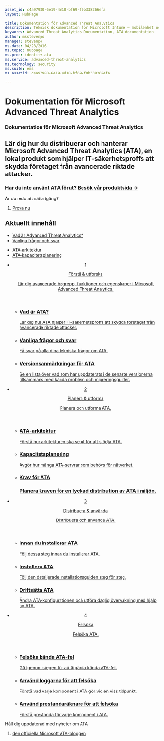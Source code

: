 ```yaml
---
asset_id: c4a97980-6e19-4d10-bf69-f0b338266efa
layout: HubPage

title: Dokumentation för Advanced Threat Analytics
description: Teknisk dokumentation för Microsoft Intune – mobilenhet och programhantering
keywords: Advanced Threat Analytics Documentation, ATA documentation
author: msstevenpo
manager: stevenpo
ms.date: 04/28/2016
ms.topic: hubpage
ms.prod: identity-ata
ms.service: advanced-threat-analytics
ms.technology: security
ms.suite: ems
ms.assetid: c4a97980-6e19-4d10-bf69-f0b338266efa

---
```

# Dokumentation för Microsoft Advanced Threat Analytics
<article id="main">
    <section id="hero-content">
      <h1>Dokumentation för Microsoft Advanced Threat Analytics</h1>
      <h2>Lär dig hur du distribuerar och hanterar Microsoft Advanced Threat Analytics (ATA), en lokal produkt som hjälper IT-säkerhetsproffs att skydda företaget från avancerade riktade attacker.</h2>
      <h3>Har du inte använt ATA förut? <a href="https://www.microsoft.com/en-us/server-cloud/products/advanced-threat-analytics/" target="_blank">Besök vår produktsida &rarr;</a></h3>
    </section>
    <aside class="alert section-border">
      <p>Är du redo att sätta igång?</p>
      <ol class="action-list">
        <li><a href="https://www.microsoft.com/en-us/evalcenter/evaluate-microsoft-advanced-threat-analytics" target="_blank" class="button-bordered button-translucent">Prova nu</a></li>
      </ol>
    </aside>
    <section id="featured" class="container">
      <h2 class="section-heading"><span class="icon icon-warning"></span> Aktuellt innehåll</h2>
      <div class="features row">
        <ul class="column column-half">
          <li><a href="/advanced-threat-analytics/understand-explore/what-is-ata">Vad är Advanced Threat Analytics?</a></li>
          <li><a href="/advanced-threat-analytics/understand-explore/ata-technical-faq">Vanliga frågor och svar</a></li>
        </ul>
        <ul class="column column-half">
          <li><a href="/advanced-threat-analytics/plan-design/ata-architecture">ATA-arkitektur</a></li>
          <li><a href="/advanced-threat-analytics/plan-design/ata-capacity-planning">ATA-kapacitetsplanering</a></li>        </ul>
      </div>
    </section>
    <div id="journeys">
      <section class="container">
        <ul class="journeys-list">
          <li class="journey-step">
            <header class="journey-step-header row">
              <a href="/advanced-threat-analytics/understand-explore/what-is-ata">
                <div class="title column-third">
                  <span class="step-number">1</span>
                  <p>Förstå &amp; utforska</p>
                </div>
                <p class="description column-two-thirds">Lär dig avancerade begrepp, funktioner och egenskaper i Microsoft Advanced Threat Analytics.
                </p>
              </a>
            </header>
            <section class="journey-step-elements content">
              <ul class="row">
                <li class="column-third">
                  <a href="/advanced-threat-analytics/understand-explore/what-is-ata">
                    <h3>Vad är ATA?</h3>
                    <p>Lär dig hur ATA hjälper IT-säkerhetsproffs att skydda företaget från avancerade riktade attacker.</p>
                  </a>
                </li>
                <li class="column-third">
                  <a href="/advanced-threat-analytics/understand-explore/ata-technical-faq">
                    <h3>Vanliga frågor och svar</h3>
                    <p>Få svar på alla dina tekniska frågor om ATA.</p>
                  </a>
                </li>
                <li class="column-third">
                  <a href="/advanced-threat-analytics/understand-explore/ata-release-notes">
                    <h3>Versionsanmärkningar för ATA</h3>
                    <p>Se en lista över vad som har uppdaterats i de senaste versionerna tillsammans med kända problem och migreringsguider.</p>
                  </a>
                </li>
              </ul>
            </section>
          </li>
          <li class="journey-step">
            <header class="journey-step-header row">
              <a href="/advanced-threat-analytics/plan-design/ata-architecture">
                <div class="title column-third">
                  <span class="step-number">2</span>
                  <p>Planera &amp; utforma</p>
                </div>
                <p class="description column-two-thirds">Planera och utforma ATA.
                </p>
              </a>
            </header>
            <section class="journey-step-elements content">
              <ul class="row">
                <li class="column-third">
                  <a href="/advanced-threat-analytics/plan-design/ata-architecture">
                    <h3>ATA-arkitektur</h3>
                    <p>Förstå hur arkitekturen ska se ut för att stödja ATA.</p>
                  </a>
                </li>
                <li class="column-third">
                  <a href="/advanced-threat-analytics/plan-design/ata-capacity-planning">
                    <h3>Kapacitetsplanering</h3>
                    <p>Avgör hur många ATA-servrar som behövs för nätverket.</p>
                  </a>
                </li>
                <li class="column-third">
                  <a href="/advanced-threat-analytics/plan-design/ata-prerequisites">
                    <h3>Krav för ATA<h3>
                    <p>Planera kraven för en lyckad distribution av ATA i miljön.</p>
                  </a>
                </li>
              </ul>
            </section>
          </li>
          <li class="journey-step">
            <header class="journey-step-header row">
              <a href="/advanced-threat-analytics/deploy-use/preinstall-ata">
                <div class="title column-third">
                  <span class="step-number">3</span>
                  <p>Distribuera &amp; använda</p>
                </div>
                <p class="description column-two-thirds">Distribuera och använda ATA.
                </p>
              </a>
            </header>
            <section class="journey-step-elements content">
              <ul class="row">
                <li class="column-third">
                  <a href="/advanced-threat-analytics/deploy-use/preinstall-ata">
                    <h3>Innan du installerar ATA</h3>
                    <p>Följ dessa steg innan du installerar ATA.</p>
                  </a>
                </li>
                <li class="column-third">
                  <a href="/advanced-threat-analytics/deploy-use/install-ata">
                    <h3>Installera ATA</h3>
                    <p>Följ den detaljerade installationsguiden steg för steg.</p>
                  </a>
                </li>
                <li class="column-third">
                  <a href="/advanced-threat-analytics/deploy-use/operate-ata">
                    <h3>Driftsätta ATA</h3>
                    <p>Ändra ATA-konfigurationen och utföra daglig övervakning med hjälp av ATA.</p>
                  </a>
                </li>
            </section>
          </li>
          <li class="journey-step">
            <header class="journey-step-header row">
              <a href="/advanced-threat-analytics/troubleshoot/troubleshooting-ata-known-errors">
                <div class="title column-third">
                  <span class="step-number">4</span>
                  <p>Felsöka</p>
                </div>
                <p class="description column-two-thirds">Felsöka ATA.
                </p>
              </a>
            </header>
            <section class="journey-step-elements content">
              <ul class="row">
                <li class="column-third">
                  <a href="/advanced-threat-analytics/troubleshoot/troubleshooting-ata-known-errors">
                    <h3>Felsöka kända ATA-fel</h3>
                    <p>Gå igenom stegen för att åtgärda kända ATA-fel.</p>
                  </a>
                </li>
                <li class="column-third">
                  <a href="/advanced-threat-analytics/troubleshoot/troubleshooting-ata-using-logs">
                    <h3>Använd loggarna för att felsöka</h3>
                    <p>Förstå vad varje komponent i ATA gör vid en viss tidpunkt.</p>
                  </a>
                </li>
                <li class="column-third">
                  <a href="/advanced-threat-analytics/troubleshoot/troubleshooting-ata-using-perf-counters">
                    <h3>Använd prestandaräknare för att felsöka</h3>
                    <p>Förstå prestanda för varje komponent i ATA.</p>
                  </a>
                </li>
              </ul>
            </section>
          </li>
        </ul>
      </section>
    </div>
    <aside class="alert alert-social">
      <p>Håll dig uppdaterad med nyheter om ATA</p>
      <ol class="action-list">
        <li><a href="http://blogs.technet.com/b/ata/" target="_blank" class="button-bordered button-translucent">den officiella Microsoft ATA-bloggen</a></li>
      </ol>
    </aside>
</article>


<!--HONumber=May16_HO3-->


